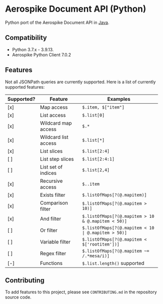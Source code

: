 # Aerospike Document API (Python)

Python port of the Aerospike Document API in [Java](https://github.com/aerospike/aerospike-document-lib).

## Compatibility
- Python 3.7.x - 3.9.13.
- Aerospike Python Client 7.0.2

## Features

Not all JSONPath queries are currently supported. Here is a list of currently supported features:

| Supported? | Feature              | Examples                                            |
|------------|----------------------|-----------------------------------------------------|
| [x]        | Map access           | `$.item, $["item"]`                                 |
| [x]        | List access          | `$.list[0]`                                         |
| [x]        | Wildcard map access  | `$.*`                                               |
| [x]        | Wildcard list access | `$.list[*]`                                         |
| [x]        | List slices          | `$.list[2:4]`                                       |
| [ ]        | List step slices     | `$.list[2:4:1]`                                     |
| [ ]        | List set of indices  | `$.list[2,4]`                                       |
| [x]        | Recursive access     | `$..item`                                           |
| [x]        | Exists filter        | `$.listOfMaps[?(@.mapitem)]`                        |
| [x]        | Comparison filter    | `$.listOfMaps[?(@.mapitem > 10)]`                   |
| [x]        | And filter           | `$.listOfMaps[?(@.mapitem > 10 & @.mapitem < 50)]`  |
| [ ]        | Or filter            | `$.listOfMaps[?(@.mapitem < 10 \| @.mapitem > 50)]` |
| [ ]        | Variable filter      | `$.listOfMaps[?(@.mapitem < $['rootitem'])]`        |
| [ ]        | Regex filter         | `$.listOfMaps[?(@.mapitem ~= /.*mesa/i)]`           |
| [-]        | Functions            | `$.list.length()` supported                         |

## Contributing

To add features to this project, please see `CONTRIBUTING.md` in the repository source code.
